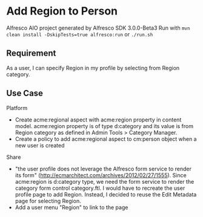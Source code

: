 # Add Region to Person

Alfresco AIO project generated by Alfresco SDK 3.0.0-Beta3
Run with `mvn clean install -DskipTests=true alfresco:run` or `./run.sh`

## Requirement
As a user, I can specify Region in my profile by selecting from Region category.

## Use Case
Platform
- Create acme:regional aspect with acme:region property in content model. acme:region property is of type d:category and its value is from Region category as defined in Admin Tools > Category Manager.
- Create a policy to add acme:regional aspect to cm:person object when a new user is created

Share
- "the user profile does not leverage the Alfresco form service to render its form" (http://ecmarchitect.com/archives/2012/02/27/1555). Since acme:region is d:category type, we need the form service to render the category form control category.ftl. I would have to recreate the user profile page to add Region. Instead, I decided to reuse the Edit Metadata page for selecting Region.
- Add a user menu "Region" to link to the page
